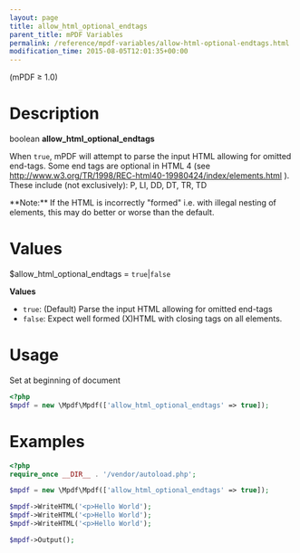 ```yaml
---
layout: page
title: allow_html_optional_endtags
parent_title: mPDF Variables
permalink: /reference/mpdf-variables/allow-html-optional-endtags.html
modification_time: 2015-08-05T12:01:35+00:00
---
```


(mPDF &ge; 1.0)

# Description

boolean **allow_html_optional_endtags**

When `true`, mPDF will attempt to parse the input HTML allowing for omitted end-tags.
Some end tags are optional in HTML 4 (see
<a href="http://www.w3.org/TR/1998/REC-html40-19980424/index/elements.html">
    http://www.w3.org/TR/1998/REC-html40-19980424/index/elements.html
</a>).
These include (not exclusively): P, LI, DD, DT, TR, TD

<div class="alert alert-info" role="alert" markdown="1">
  **Note:** If the HTML is incorrectly "formed" i.e. with
  illegal nesting of elements, this may do better or worse than the default.
</div>

# Values

<span class="parameter">$allow_html_optional_endtags</span> = `true`\|`false`

**Values**

* `true`: (Default) Parse the input HTML allowing for
omitted end-tags
* `false`: Expect well formed (X)HTML with closing tags on all elements.

# Usage

Set at beginning of document
```php
<?php
$mpdf = new \Mpdf\Mpdf(['allow_html_optional_endtags' => true]);

```

# Examples

```php
<?php
require_once __DIR__ . '/vendor/autoload.php';

$mpdf = new \Mpdf\Mpdf(['allow_html_optional_endtags' => true]);

$mpdf->WriteHTML('<p>Hello World');
$mpdf->WriteHTML('<p>Hello World');
$mpdf->WriteHTML('<p>Hello World');

$mpdf->Output();

```

